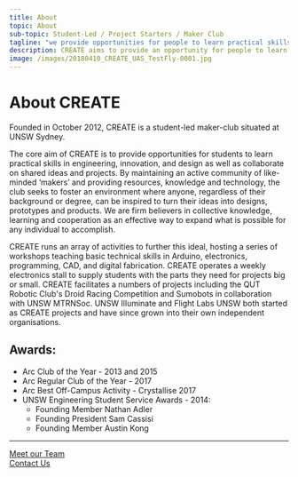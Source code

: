 ```yaml
---
title: About
topic: About
sub-topic: Student-Led / Project Starters / Maker Club
tagline: "we provide opportunities for people to learn practical skills in engineering, invention and design, and collaborate on ideas and projects..."
description: CREATE aims to provide an opportunity for people to learn practical skills in engineering, invention and design, and collaborate on ideas and projects.
image: /images/20180410_CREATE_UAS_TestFly-0001.jpg
---
```


# About CREATE

Founded in October 2012, CREATE is a student-led maker-club situated at UNSW Sydney.

The core aim of CREATE is to provide opportunities for students to learn practical skills in engineering, innovation, and design as well as collaborate on shared ideas and projects. By maintaining an active community of like-minded ‘makers’ and providing resources, knowledge and technology, the club seeks to foster an environment where anyone, regardless of their background or degree, can be inspired to turn their ideas into designs, prototypes and products. We are firm believers in collective knowledge, learning and cooperation as an effective way to expand what is possible for any individual to accomplish.

CREATE runs an array of activities to further this ideal, hosting a series of workshops teaching basic technical skills in Arduino, electronics, programming, CAD, and digital fabrication. CREATE operates a weekly electronics stall to supply students with the parts they need for projects big or small. CREATE facilitates a numbers of projects including the QUT Robotic Club's Droid Racing Competition and Sumobots in collaboration with UNSW MTRNSoc. UNSW Illuminate and Flight Labs UNSW both started as CREATE projects and have since grown into their own independent organisations.

## Awards:
* Arc Club of the Year - 2013 and 2015
* Arc Regular Club of the Year - 2017
* Arc Best Off-Campus Activity - Crystallise 2017
* UNSW Engineering Student Service Awards - 2014:
    * Founding Member Nathan Adler
    * Founding President Sam Cassisi
    * Founding Member Austin Kong


<hr class="my-4">
<div class="row">
    <div class="col-6">
        <a href="{{'/team' | prepend: site.baseurl }}" class="btn btn-block btn-primary">Meet our Team</a>
    </div>
    <div class="col-6">
        <a href="{{'/contact' | prepend: site.baseurl }}" class="btn btn-block btn-primary">Contact Us</a>
    </div>
</div>
